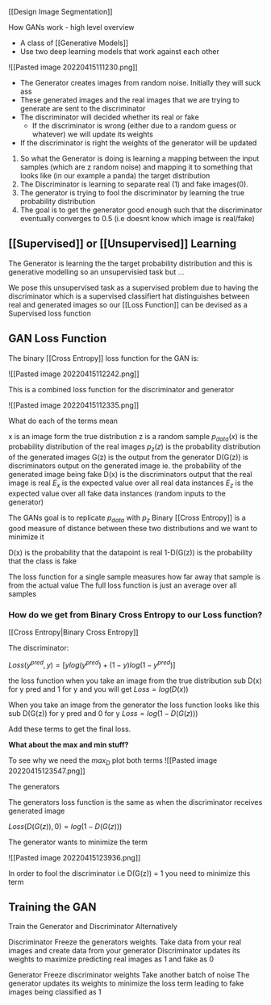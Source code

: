 [[Design Image Segmentation]]

How GANs work - high level overview
- A class of [[Generative Models]]
- Use two deep learning models that work against each other


![[Pasted image 20220415111230.png]]

- The Generator creates images from random noise. Initially they will suck ass
- These generated images and the real images that we are trying to generate are sent to the discriminator 
- The discriminator will decided whether its real or fake
	- If the discriminator is wrong (either due to a random guess or whatever) we will update its weights
- If the discriminator is right the weights of the generator will be updated

1) So what the Generator is doing is learning a mapping between the input samples (which are z random noise) and mapping it to something that looks like (in our example a panda) the target distribution
2) The Discriminator is learning to separate real (1) and fake images(0). 
3) The generator is trying to fool the discriminator by learning the true probability distribution 
4) The goal is to get the generator good enough such that the discriminator eventually converges to 0.5 (i.e doesnt know which image is real/fake)


## [[Supervised]] or [[Unsupervised]] Learning
The Generator is learning the the target probability distribution and this is generative modelling so an unsupervisied task but ...

We pose this unsupervised task as a supervised problem due to having the discriminator which is a supervised classifiert hat distinguishes between real and generated images so our [[Loss Function]] can be devised as a Supervised loss function


## GAN Loss Function
The binary [[Cross Entropy]] loss function for the GAN is:

![[Pasted image 20220415112242.png]]

This is a combined loss function for the discriminator and generator

![[Pasted image 20220415112335.png]]

What do each of the terms mean

x is an image form the true distribution
z is a random sample 
$p_{data}(x)$ is the probability distribution of the real images
$p_z(z)$ is the probability distribution of the generated images
G(z) is the output from the generator 
D(G(z)) is discriminators output on the generated image ie. the probability of the generated image being fake
D(x) is the discriminators output that the real image is real
$E_x$ is the expected value over all real data instances
$E_z$ is the expected value over all fake data instances (random inputs to the generator)

The GANs goal is to replicate $p_{data}$ with $p_z$ 
Binary [[Cross Entropy]] is a good measure of distance between these two distributions and we want to minimize it

D(x) is the probability that the datapoint is real
1-D(G(z)) is the probability that the class is fake

The loss function for a single sample measures how far away that sample is from the actual value 
The full loss function is just an average over all samples

### How do we get from Binary Cross Entropy to our Loss function?
[[Cross Entropy|Binary Cross Entropy]] 

The discriminator:

$Loss(y^{pred}, y) = [ylog(y^{pred}) + (1-y)log(1-y^{pred})]$

the loss function when you take an image from the true distribution
sub D(x) for y pred and 1 for y and you will get $Loss = log(D(x))$

When you take an image from the generator the loss function looks like this
sub D(G(z)) for y pred and 0 for y
$Loss = log(1-D(G(z)))$

Add these terms to get the final loss.

**What about the max and min stuff?**

To see why we need the $max_{D}$ plot both terms 
![[Pasted image 20220415123547.png]]


The generators 

The generators loss function is the same as when the discriminator receives generated image 

$Loss(D(G(z)), 0) = log(1-D(G(z)))$

The generator wants to minimize the term 

![[Pasted image 20220415123936.png]]

In order to fool the discriminator i.e D(G(z)) = 1 you need to minimize this term



## Training the GAN

Train the Generator and Discriminator Alternatively 

Discriminator
	Freeze the generators weights. 
	Take data from your real images and create data from your generator 
	Discriminator updates its weights to maximize predicting real images as 1 and fake as 0

Generator
	Freeze discriminator weights
	Take another batch of noise
	The generator updates its weights to minimize the loss term leading to fake images being classified as 1

